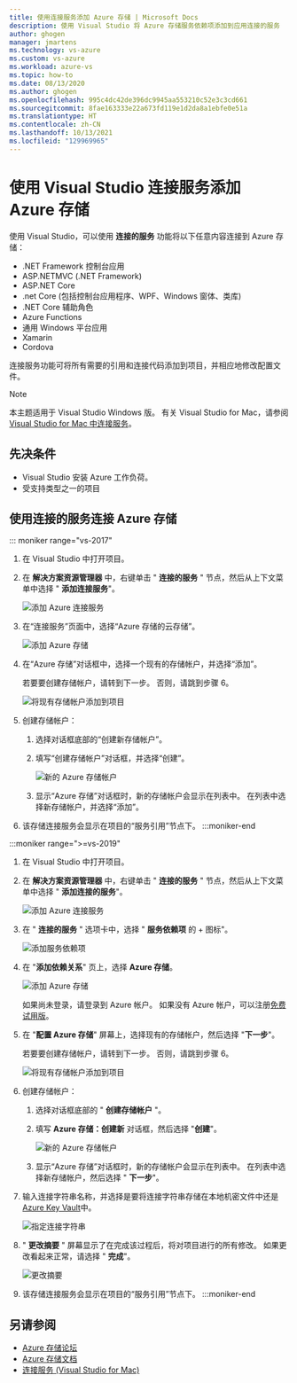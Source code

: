 ```yaml
---
title: 使用连接服务添加 Azure 存储 | Microsoft Docs
description: 使用 Visual Studio 将 Azure 存储服务依赖项添加到应用连接的服务
author: ghogen
manager: jmartens
ms.technology: vs-azure
ms.custom: vs-azure
ms.workload: azure-vs
ms.topic: how-to
ms.date: 08/13/2020
ms.author: ghogen
ms.openlocfilehash: 995c4dc42de396dc9945aa553210c52e3c3cd661
ms.sourcegitcommit: 8fae163333e22a673fd119e1d2da8a1ebfe0e51a
ms.translationtype: HT
ms.contentlocale: zh-CN
ms.lasthandoff: 10/13/2021
ms.locfileid: "129969965"
---
```

# <a name="adding-azure-storage-by-using-visual-studio-connected-services"></a>使用 Visual Studio 连接服务添加 Azure 存储

使用 Visual Studio，可以使用 **连接的服务** 功能将以下任意内容连接到 Azure 存储：

- .NET Framework 控制台应用
- ASP.NETMVC (.NET Framework) 
- ASP.NET Core
- .net Core (包括控制台应用程序、WPF、Windows 窗体、类库) 
- .NET Core 辅助角色
- Azure Functions
- 通用 Windows 平台应用
- Xamarin
- Cordova

连接服务功能可将所有需要的引用和连接代码添加到项目，并相应地修改配置文件。

> [!NOTE]
> 本主题适用于 Visual Studio  Windows 版。 有关 Visual Studio for Mac，请参阅 [Visual Studio for Mac 中连接服务](/visualstudio/mac/connected-services)。
## <a name="prerequisites"></a>先决条件

- Visual Studio 安装 Azure 工作负荷。
- 受支持类型之一的项目

## <a name="connect-to-azure-storage-using-connected-services"></a>使用连接的服务连接 Azure 存储

::: moniker range="vs-2017"

1. 在 Visual Studio 中打开项目。

1. 在 **解决方案资源管理器** 中，右键单击 " **连接的服务** " 节点，然后从上下文菜单中选择 " **添加连接服务**"。

    ![添加 Azure 连接服务](./media/vs-azure-tools-connected-services-storage/add-connected-service.png)

1. 在“连接服务”页面中，选择“Azure 存储的云存储”。

    ![添加 Azure 存储](./media/vs-azure-tools-connected-services-storage/add-azure-storage.png)

1. 在“Azure 存储”对话框中，选择一个现有的存储帐户，并选择“添加”。

    若要要创建存储帐户，请转到下一步。 否则，请跳到步骤 6。

    ![将现有存储帐户添加到项目](./media/vs-azure-tools-connected-services-storage/select-azure-storage-account.png)

1. 创建存储帐户：

   1. 选择对话框底部的“创建新存储帐户”。

   1. 填写“创建存储帐户”对话框，并选择“创建”。

       ![新的 Azure 存储帐户](./media/vs-azure-tools-connected-services-storage/create-storage-account.png)

   1. 显示“Azure 存储”对话框时，新的存储帐户会显示在列表中。 在列表中选择新存储帐户，并选择“添加”。

1. 该存储连接服务会显示在项目的“服务引用”节点下。
:::moniker-end

:::moniker range=">=vs-2019"

1. 在 Visual Studio 中打开项目。

1. 在 **解决方案资源管理器** 中，右键单击 " **连接的服务** " 节点，然后从上下文菜单中选择 " **添加连接的服务**"。

    ![添加 Azure 连接服务](./media/vs-azure-tools-connected-services-storage/vs-2019/add-connected-service.png)

1. 在 " **连接的服务** " 选项卡中，选择 " **服务依赖项** 的 + 图标"。

    ![添加服务依赖项](./media/vs-azure-tools-connected-services-storage/vs-2019/connected-services-tab.png)

1. 在 "**添加依赖关系**" 页上，选择 **Azure 存储**。

    ![添加 Azure 存储](./media/vs-azure-tools-connected-services-storage/vs-2019/add-azure-storage.png)

    如果尚未登录，请登录到 Azure 帐户。 如果没有 Azure 帐户，可以注册[免费试用版](https://azure.microsoft.com/free/)。

1. 在 "**配置 Azure 存储**" 屏幕上，选择现有的存储帐户，然后选择 "**下一步**"。

    若要要创建存储帐户，请转到下一步。 否则，请跳到步骤 6。

    ![将现有存储帐户添加到项目](./media/vs-azure-tools-connected-services-storage/vs-2019/select-azure-storage-account.png)

1. 创建存储帐户：

   1. 选择对话框底部的 " **创建存储帐户** "。

   1. 填写 **Azure 存储：创建新** 对话框，然后选择 "**创建**"。

       ![新的 Azure 存储帐户](./media/vs-azure-tools-connected-services-storage/vs-2019/create-storage-account.png)

   1. 显示“Azure 存储”对话框时，新的存储帐户会显示在列表中。 在列表中选择新存储帐户，然后选择 " **下一步**"。

1. 输入连接字符串名称，并选择是要将连接字符串存储在本地机密文件中还是 [Azure Key Vault](/azure/key-vault)中。

   ![指定连接字符串](./media/vs-azure-tools-connected-services-storage/vs-2019/connection-string.png)

1. " **更改摘要** " 屏幕显示了在完成该过程后，将对项目进行的所有修改。 如果更改看起来正常，请选择 " **完成**"。

   ![更改摘要](./media/vs-azure-tools-connected-services-storage/vs-2019/summary-of-changes.png)

1. 该存储连接服务会显示在项目的“服务引用”节点下。
:::moniker-end

## <a name="see-also"></a>另请参阅

- [Azure 存储论坛](https://social.msdn.microsoft.com/forums/azure/home?forum=windowsazuredata)
- [Azure 存储文档](/azure/storage/)
- [连接服务 (Visual Studio for Mac)](/visualstudio/mac/connected-services)
